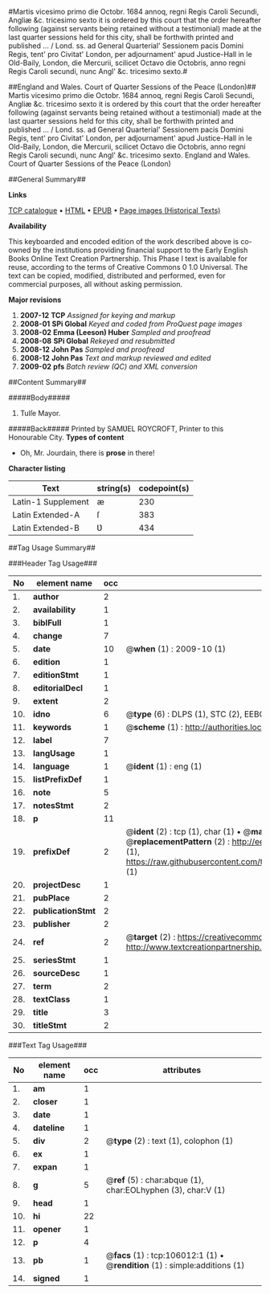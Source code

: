 #Martis vicesimo primo die Octobr. 1684 annoq, regni Regis Caroli Secundi, Angliæ &c. tricesimo sexto it is ordered by this court that the order hereafter following (against servants being retained without a testimonial) made at the last quarter sessions held for this city, shall be forthwith printed and published ... / Lond. ss. ad General Quarterial' Sessionem pacis Domini Regis, tent' pro Civitat' London, per adjournament' apud Justice-Hall in le Old-Baily, London, die Mercurii, scilicet Octavo die Octobris, anno regni Regis Caroli secundi, nunc Angl' &c. tricesimo sexto.#

##England and Wales. Court of Quarter Sessions of the Peace (London)##
Martis vicesimo primo die Octobr. 1684 annoq, regni Regis Caroli Secundi, Angliæ &c. tricesimo sexto it is ordered by this court that the order hereafter following (against servants being retained without a testimonial) made at the last quarter sessions held for this city, shall be forthwith printed and published ... / Lond. ss. ad General Quarterial' Sessionem pacis Domini Regis, tent' pro Civitat' London, per adjournament' apud Justice-Hall in le Old-Baily, London, die Mercurii, scilicet Octavo die Octobris, anno regni Regis Caroli secundi, nunc Angl' &c. tricesimo sexto.
England and Wales. Court of Quarter Sessions of the Peace (London)

##General Summary##

**Links**

[TCP catalogue](http://www.ota.ox.ac.uk/tcp/)  • 
[HTML](http://tei.it.ox.ac.uk/tcp/Texts-HTML/free/A49/A49000.html)  • 
[EPUB](http://tei.it.ox.ac.uk/tcp/Texts-EPUB/free/A49/A49000.epub) • 
[Page images (Historical Texts)](https://data.historicaltexts.jisc.ac.uk/view?pubId=eebo-17158898e&pageId=eebo-17158898e-106012-1)

**Availability**

This keyboarded and encoded edition of the
	       work described above is co-owned by the institutions
	       providing financial support to the Early English Books
	       Online Text Creation Partnership. This Phase I text is
	       available for reuse, according to the terms of Creative
	       Commons 0 1.0 Universal. The text can be copied,
	       modified, distributed and performed, even for
	       commercial purposes, all without asking permission.

**Major revisions**

1. __2007-12__ __TCP__ *Assigned for keying and markup*
1. __2008-01__ __SPi Global__ *Keyed and coded from ProQuest page images*
1. __2008-02__ __Emma (Leeson) Huber__ *Sampled and proofread*
1. __2008-08__ __SPi Global__ *Rekeyed and resubmitted*
1. __2008-12__ __John Pas__ *Sampled and proofread*
1. __2008-12__ __John Pas__ *Text and markup reviewed and edited*
1. __2009-02__ __pfs__ *Batch review (QC) and XML conversion*

##Content Summary##

#####Body#####

1. Tulſe Mayor.

#####Back#####
Printed by SAMƲEL ROYCROFT, Printer to this Honourable City.
**Types of content**

  * Oh, Mr. Jourdain, there is **prose** in there!

**Character listing**


|Text|string(s)|codepoint(s)|
|---|---|---|
|Latin-1 Supplement|æ|230|
|Latin Extended-A|ſ|383|
|Latin Extended-B|Ʋ|434|

##Tag Usage Summary##

###Header Tag Usage###

|No|element name|occ|attributes|
|---|---|---|---|
|1.|__author__|2||
|2.|__availability__|1||
|3.|__biblFull__|1||
|4.|__change__|7||
|5.|__date__|10| @__when__ (1) : 2009-10 (1)|
|6.|__edition__|1||
|7.|__editionStmt__|1||
|8.|__editorialDecl__|1||
|9.|__extent__|2||
|10.|__idno__|6| @__type__ (6) : DLPS (1), STC (2), EEBO-CITATION (1), OCLC (1), VID (1)|
|11.|__keywords__|1| @__scheme__ (1) : http://authorities.loc.gov/ (1)|
|12.|__label__|7||
|13.|__langUsage__|1||
|14.|__language__|1| @__ident__ (1) : eng (1)|
|15.|__listPrefixDef__|1||
|16.|__note__|5||
|17.|__notesStmt__|2||
|18.|__p__|11||
|19.|__prefixDef__|2| @__ident__ (2) : tcp (1), char (1)  •  @__matchPattern__ (2) : ([0-9\-]+):([0-9IVX]+) (1), (.+) (1)  •  @__replacementPattern__ (2) : http://eebo.chadwyck.com/downloadtiff?vid=$1&page=$2 (1), https://raw.githubusercontent.com/textcreationpartnership/Texts/master/tcpchars.xml#$1 (1)|
|20.|__projectDesc__|1||
|21.|__pubPlace__|2||
|22.|__publicationStmt__|2||
|23.|__publisher__|2||
|24.|__ref__|2| @__target__ (2) : https://creativecommons.org/publicdomain/zero/1.0/ (1), http://www.textcreationpartnership.org/docs/. (1)|
|25.|__seriesStmt__|1||
|26.|__sourceDesc__|1||
|27.|__term__|2||
|28.|__textClass__|1||
|29.|__title__|3||
|30.|__titleStmt__|2||


###Text Tag Usage###

|No|element name|occ|attributes|
|---|---|---|---|
|1.|__am__|1||
|2.|__closer__|1||
|3.|__date__|1||
|4.|__dateline__|1||
|5.|__div__|2| @__type__ (2) : text (1), colophon (1)|
|6.|__ex__|1||
|7.|__expan__|1||
|8.|__g__|5| @__ref__ (5) : char:abque (1), char:EOLhyphen (3), char:V (1)|
|9.|__head__|1||
|10.|__hi__|22||
|11.|__opener__|1||
|12.|__p__|4||
|13.|__pb__|1| @__facs__ (1) : tcp:106012:1 (1)  •  @__rendition__ (1) : simple:additions (1)|
|14.|__signed__|1||
